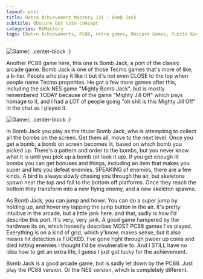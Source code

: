 ```yaml
---
layout: post
title: Retro Achievement Mastery 131 - Bomb Jack
subtitle: Obscure but cute concept
categories: RAMastery
tags: [Retro Achievements, PC88, retro games, Obscure Games, Puzzle Kana, Reviews]
---
```



![Game](https://imgur.com/va5mk98.png){: .center-block :}

Another PC88 game here, this one is Bomb Jack, a port of the classic arcade game. Bomb Jack is one of those Tecmo games that's more of like, a b-tier. People who play it like it but it's not even CLOSE to the top when people name Tecmo properties. He got a few more games after this, including the sick NES game "Mighty Bomb Jack", but is mostly remembered TODAY because of the game "Mighty Jill Off" which pays homage to it, and I had a LOT of people going "oh shit is this Mighty Jill Off" in the chat as I played it.

![Game](https://imgur.com/N7fwy3O.png){: .center-block :}

In Bomb Jack you play as the titular Bomb Jack, who is attempting to collect all the bombs on the screen. Get them all, move to the next level. Once you get a bomb, a bomb on screen becomes lit, based on which bomb you picked up. There's a pattern and order to the bombs, but you never know what it is until you pick up a bomb (or look it up). If you get enough lit bombs you can get bonuses and things, including an item that makes you super and lets you defeat enemies. SPEAKING of enemies, there are a few kinds. A bird is always slowly chasing you through the air, but skeletons spawn near the top and fall to the bottom off platforms. Once they reach the bottom they transform into a new flying enemy, and a new skeleton spawns.

As Bomb Jack, you can jump and hover. You can do a super jump by holding up, and hover my tapping the jump button in the air. It's pretty intuitive in the arcade, but a little jank here. and that, sadly is how I'd describe this port. It's very, very jank. A good game hampered by the hardware its on, which honestly describes MOST PC88 games I've played. Everything is on a kind of grid, which y'know, makes sense, but it also means hit detection is FUCKED. I've gone right through pwoer up coins and died hitting enemies I thought I'd be invulnerable to. And I STILL have no idea how to get an extra life, I guess I just got lucky for the achievement.

Bomb Jack is a good arcade game, but is sadly let down by the PC88. Just play the PC88 version. Or the NES version, which is completely different.